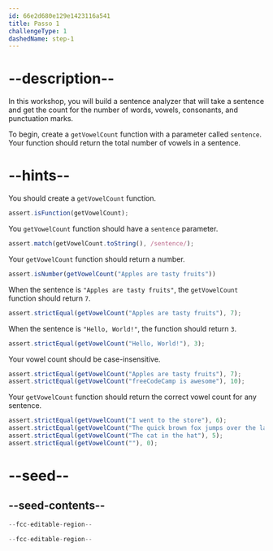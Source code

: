 ```yaml
---
id: 66e2d680e129e1423116a541
title: Passo 1
challengeType: 1
dashedName: step-1
---
```


# --description--

In this workshop, you will build a sentence analyzer that will take a sentence and get the count for the number of words, vowels, consonants, and punctuation marks.

To begin, create a `getVowelCount` function with a parameter called `sentence`. Your function should return the total number of vowels in a sentence.

# --hints--

You should create a `getVowelCount` function.

```js
assert.isFunction(getVowelCount);
```

You `getVowelCount` function should have a `sentence` parameter.

```js
assert.match(getVowelCount.toString(), /sentence/);
```

Your `getVowelCount` function should return a number.

```js
assert.isNumber(getVowelCount("Apples are tasty fruits"))
```

When the sentence is `"Apples are tasty fruits"`, the `getVowelCount` function should return `7`.

```js
assert.strictEqual(getVowelCount("Apples are tasty fruits"), 7);
```

When the sentence is `"Hello, World!"`, the function should return `3`.

```js
assert.strictEqual(getVowelCount("Hello, World!"), 3);
```

Your vowel count should be case-insensitive.

```js
assert.strictEqual(getVowelCount("Apples are tasty fruits"), 7);
assert.strictEqual(getVowelCount("freeCodeCamp is awesome"), 10);
```

Your `getVowelCount` function should return the correct vowel count for any sentence.

```js
assert.strictEqual(getVowelCount("I went to the store"), 6);
assert.strictEqual(getVowelCount("The quick brown fox jumps over the lazy dog"), 11);
assert.strictEqual(getVowelCount("The cat in the hat"), 5);
assert.strictEqual(getVowelCount(""), 0);
```

# --seed--

## --seed-contents--

```js
--fcc-editable-region--

--fcc-editable-region--
```
